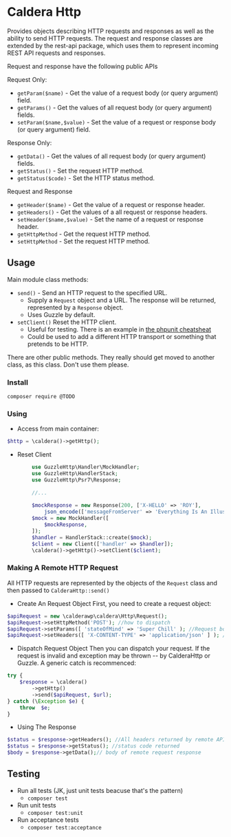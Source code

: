 # Caldera Http

Provides objects describing HTTP requests and responses as well as the ability to send HTTP requests. The request and response classes are extended by the rest-api package, which uses them to represent incoming REST API requests and responses. 

Request and response have the following public APIs

Request Only:
* `getParam($name)` - Get the value of a request  body (or query argument) field.
* `getParams()` - Get the values of all request body (or query argument) fields.
* `setParam($name,$value)` - Set the value of a request or response body (or query argument) field.

Response Only: 
* `getData()` - Get the values of all request body (or query argument) fields.
* `getStatus()` - Set the request HTTP method.
* `getStatus($code)` - Set the HTTP status method.

Request and Response
* `getHeader($name)` - Get the value of a request or response header.
* `getHeaders()` - Get the values of a all request or response headers.
* `setHeader($name,$value)` - Set the name of a request or response header.
* `getHttpMethod` - Get the request HTTP method.
* `setHttpMethod` - Set the request HTTP method.



## Usage

Main module class methods:

* `send()` - Send an HTTP request to the specified URL.
    - Supply a `Request` object and a URL. The response will be returned, represented by a `Response` object.
    - Uses Guzzle by default.
* `setClient()` Reset the HTTP client. 
    - Useful for testing. There is an example in [the phpunit cheatsheat](/docs/cheetsheets-and-links/cheatsheat-phpunit.md)
    - Could be used to add a different HTTP transport or something that pretends to be HTTP.

There are other public methods. They really should get moved to another class, as this class. Don't use them please.
### Install
`composer require @TODO`

### Using

* Access from main container:
```php
$http = \caldera()->getHttp(); 
```

* Reset Client 
```php
        use GuzzleHttp\Handler\MockHandler;
        use GuzzleHttp\HandlerStack;
        use GuzzleHttp\Psr7\Response;
        
        //...
        
        $mockResponse = new Response(200, ['X-HELLO' => 'ROY'],
			json_encode(['messageFromServer' => 'Everything Is An Illusion.']));
		$mock = new MockHandler([
			$mockResponse,
		]);
		$handler = HandlerStack::create($mock);
		$client = new Client(['handler' => $handler]);
		\caldera()->getHttp()->setClient($client);
```

### Making A Remote HTTP Request
All HTTP requests are represented by the objects of the `Request` class and then passed to `CalderaHttp::send()`

* Create An Request Object
First, you need to create a request object:

```php
$apiRequest = new \calderawp\caldera\Http\Request();
$apiRequest->setHttpMethod('POST'); //how to dispatch 
$apiRequest->setParams([ 'stateOfMind' => 'Super Chill' ); //Request body
$apiRequest->setHeaders([ 'X-CONTENT-TYPE' => 'application/json' ] ); //Request headers
```

* Dispatch Request Object
Then you can dispatch your request. If the request is invalid and exception may be thrown -- by CalderaHttp or Guzzle. A generic catch is recommenced:

```php
try {
    $response = \caldera()
        ->getHttp()
        ->send($apiRequest, $url);
} catch (\Exception $e) {
    throw  $e;
}
```

* Using The Response

```php
$status = $response->getHeaders(); //All headers returned by remote API
$status = $response->getStatus(); //status code returned
$body = $response->getData();// body of remote request response
```


## Testing
* Run all tests (JK, just unit tests beacuse that's the pattern)
    - `composer test`
* Run unit tests
    - `composer test:unit`
* Run acceptance tests
    - `composer test:acceptance`
